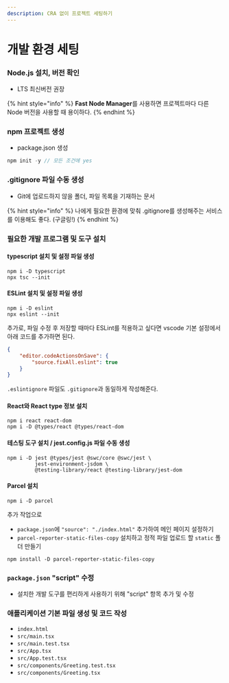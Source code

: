 ```yaml
---
description: CRA 없이 프로젝트 세팅하기
---
```


# 개발 환경 세팅

### Node.js 설치, 버전 확인

- LTS 최신버전 권장

{% hint style="info" %}
**Fast Node Manager**를 사용하면 프로젝트마다 다른 Node 버전을 사용할 때 용이하다.
{% endhint %}

### npm 프로젝트 생성

- package.json 생성

```typescript
npm init -y // 모든 조건에 yes
```

### .gitignore 파일 수동 생성

* Git에 업로드하지 않을 폴더, 파일 목록을 기재하는 문서

{% hint style="info" %}
나에게 필요한 환경에 맞춰 .gitignore를 생성해주는 서비스를 이용해도 좋다. (구글링!)
{% endhint %}

### 필요한 개발 프로그램 및 도구 설치

#### typescript 설치 및 설정 파일 생성

```terminal
npm i -D typescript
npx tsc --init
```

#### ESLint 설치 및 설정 파일 생성

```terminal
npm i -D eslint
npx eslint --init
```

추가로, 파일 수정 후 저장할 때마다 ESLint를 적용하고 싶다면 vscode 기본 설정에서 아래 코드를 추가하면 된다.

```json
{
    "editor.codeActionsOnSave": {
        "source.fixAll.eslint": true
    }
}
```

`.eslintignore` 파일도 `.gitignore`과 동일하게 작성해준다.

#### React와 React type 정보 설치

```terminal
npm i react react-dom
npm i -D @types/react @types/react-dom
```

#### 테스팅 도구 설치 / jest.config.js 파일 수동 생성

```terminal
npm i -D jest @types/jest @swc/core @swc/jest \
         jest-environment-jsdom \
         @testing-library/react @testing-library/jest-dom
```

#### Parcel 설치

```terminal
npm i -D parcel
```

추가 작업으로

* `package.json`에 `"source": "./index.html"` 추가하여 메인 페이지 설정하기
* `parcel-reporter-static-files-copy` 설치하고 정적 파일 업로드 할 `static` 폴더 만들기&#x20;

```terminal
npm install -D parcel-reporter-static-files-copy
```



### `package.json` "script" 수정

* 설치한 개발 도구를 편리하게 사용하기 위해 "script" 항목 추가 및 수정



### 애플리케이션 기본 파일 생성 및 코드 작성

* `index.html`
* `src/main.tsx`
* `src/main.test.tsx`
* `src/App.tsx`
* `src/App.test.tsx`
* `src/components/Greeting.test.tsx`
* `src/components/Greeting.tsx`
